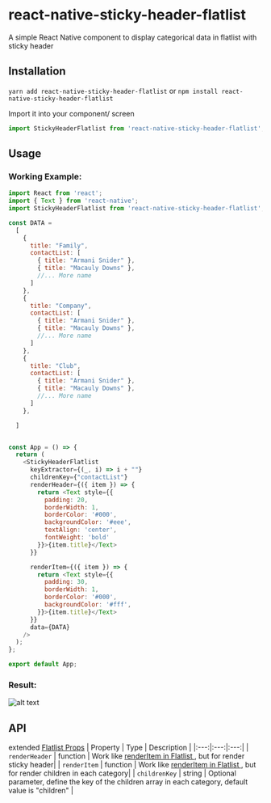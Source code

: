 # react-native-sticky-header-flatlist
 A simple React Native component to display categorical data in flatlist with sticky header
## Installation
`yarn add react-native-sticky-header-flatlist` or `npm install react-native-sticky-header-flatlist`

Import it into your component/ screen
```javascript
import StickyHeaderFlatlist from 'react-native-sticky-header-flatlist';
```
## Usage
### Working Example: 
```javascript
import React from 'react';
import { Text } from 'react-native';
import StickyHeaderFlatlist from 'react-native-sticky-header-flatlist';

const DATA =
  [
    {
      title: "Family",
      contactList: [
        { title: "Armani Snider" },
        { title: "Macauly Downs" },
        //... More name
      ]
    },
    {
      title: "Company",
      contactList: [
        { title: "Armani Snider" },
        { title: "Macauly Downs" },
        //... More name
      ]
    },
    {
      title: "Club",
      contactList: [
        { title: "Armani Snider" },
        { title: "Macauly Downs" },
        //... More name
      ]
    },

  ]


const App = () => {
  return (
    <StickyHeaderFlatlist
      keyExtractor={(_, i) => i + ""}
      childrenKey={"contactList"}
      renderHeader={({ item }) => {
        return <Text style={{
          padding: 20,
          borderWidth: 1,
          borderColor: '#000',
          backgroundColor: '#eee',
          textAlign: 'center',
          fontWeight: 'bold'
        }}>{item.title}</Text>
      }}

      renderItem={({ item }) => {
        return <Text style={{
          padding: 30,
          borderWidth: 1,
          borderColor: '#000',
          backgroundColor: '#fff',
        }}>{item.title}</Text>
      }}
      data={DATA}
    />
  );
};

export default App;
```

### Result: 
![alt text](https://i.imgur.com/ikzpNOj.gif)

## API
extended [Flatlist Props](https://reactnative.dev/docs/flatlist#props)
| Property   | Type   | Description   |
|:---:|:---:|:---:|
| `renderHeader` | function | Work like [renderItem in Flatlist ](https://reactnative.dev/docs/flatlist#props), but for render sticky header|
| `renderItem` | function | Work like [renderItem in Flatlist ](https://reactnative.dev/docs/flatlist#props), but for render children in each category|
| `childrenKey` | string | Optional parameter, define the key of the children array in each category, default value is "children" |